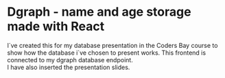 # Dgraph - name and age storage made with React

I´ve created this for my database presentation in the Coders Bay course to show how the database i´ve chosen to present works.
This frontend is connected to my dgraph database endpoint.  
I have also inserted the presentation slides.  
